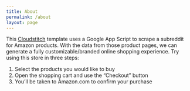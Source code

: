 ```yaml
---
title: About
permalink: /about
layout: page
---
```

This [Cloudstitch](https://cloudstitch.com/) template uses a Google App Script to scrape a subreddit for Amazon products. With the data from those product pages, we can generate a fully customizable/branded online shopping experience. Try using this store in three steps:

1.  Select the products you would like to buy
2.  Open the shopping cart and use the “Checkout” button
3.  You’ll be taken to Amazon.com to confirm your purchase